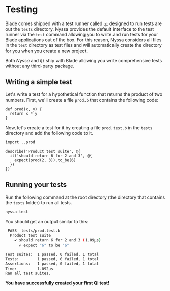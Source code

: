 # Testing

Blade comes shipped with a test runner called `qi` designed to run tests are out the `tests` directory. Nyssa provides the default interface to the test runner via the `test` command allowing you to write and run tests for your Blade applications out of the box. For this reason, Nyssa considers all files in the `test` directory as test files and will automatically create the directory for you when you create a new project.

Both _Nyssa_ and `Qi` ship with Blade allowing you write comprehensive tests without any third-party package.

## Writing a simple test

Let's write a test for a hypothetical function that returns the product of two numbers. First, we'll create a file `prod.b` that contains the following code:

```blade
def prod(x, y) {
  return x * y
}
```

Now, let's create a test for it by creating a file `prod.test.b` in the `tests` directory and add the following code to it.

```blade
import ..prod

describe('Product test suite', @{
  it('should return 6 for 2 and 3', @{
    expect(prod(2, 3)).to_be(6)
  })
})
```

## Running your tests

Run the following command at the root directory (the directory that contains the `tests` folder) to run all tests.

```sh
nyssa test
```

You should get an output similar to this:

```sh
 PASS  tests/prod.test.b
  Product test suite
    ✔ should return 6 for 2 and 3 (1.09µs)
      ✔ expect "6" to be "6"

Test suites:  1 passed, 0 failed, 1 total
Tests:        1 passed, 0 failed, 1 total
Assertions:   1 passed, 0 failed, 1 total
Time:         1.092µs
Ran all test suites.
```

**You have successfully created your first Qi test!**
